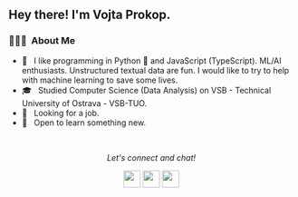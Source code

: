 <h2> Hey there! I'm Vojta Prokop.</h2>

<h3> 👨🏻‍💻 &nbsp;About Me </h3>

- 🤔 &nbsp; I like programming in Python 🐍 and JavaScript (TypeScript). ML/AI enthusiasts. Unstructured textual data are fun. I would like to try to help with machine learning to save some lives.
- 🎓 &nbsp; Studied Computer Science (Data Analysis) on VSB - Technical University of Ostrava - VSB-TUO.
- 💼 &nbsp; Looking for a job.
- 🌱 &nbsp; Open to learn something new.

<br/>

<p align="center">
  <i>Let's connect and chat!</i>

  <p align="center">
    <a href="https://twitter.com/VojtechProkop" alt="Twitter"><img src="https://github.com/nitish-awasthi/nitish-awasthi/blob/master/twitter.png" height="30" width="30"></a>     
    <a href="https://www.linkedin.com/in/vojta-prokop-91b71b1a0/" alt="Linkedin"><img src="https://github.com/nitish-awasthi/nitish-awasthi/blob/master/174857.png" height="30" width="30"></a>
    <a href="mailto:prokop.vojtech@gmail.com" alt="Contact me"><img src="https://github.com/nitish-awasthi/nitish-awasthi/blob/master/gmail-512.webp" height="30" width="30"></a>
  </p>
